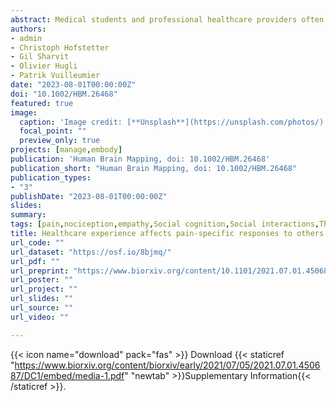 ```yaml
---
abstract: Medical students and professional healthcare providers often underestimate patients’ pain, together with decreased neural responses to pain information in the anterior insula (AI), a brain region implicated in self-pain processing and negative affect. However, the functional significance and specificity of these neural changes remains debated. Across two experiments, we recruited university medical students and emergency nurses to test the role of healthcare experience on the brain reactivity to other’s pain, emotions, and beliefs, using both pictorial and verbal cues. Brain responses to self-pain was also assessed and compared with those to observed pain. Our results confirmed that healthcare experience decreased the activity in AI in response to others’ suffering. This effect was independent from stimulus modality (pictures or texts), but specific for pain, as it did not generalize to inferences about other mental or affective states. Furthermore, representational similarity and multivariate pattern analysis revealed that healthcare experience impacted specifically a component of the neural representation of others’ pain that is shared with that of first-hand nociception, and related more to AI than to other pain-responsive regions. Taken together, our study suggests a decreased propensity to appraise others’ suffering as one’s own, associated with a reduced recruitment of pain-specific information in AI. These findings provide new insights into neural mechanisms leading to pain underestimation by caregivers in clinical settings.
authors:
- admin
- Christoph Hofstetter
- Gil Sharvit
- Olivier Hugli
- Patrik Vuilleumier
date: "2023-08-01T00:00:00Z"
doi: "10.1002/HBM.26468"
featured: true
image: 
  caption: 'Image credit: [**Unsplash**](https://unsplash.com/photos/)'
  focal_point: ""
  preview_only: true
projects: [manage,embody]
publication: 'Human Brain Mapping, doi: 10.1002/HBM.26468'
publication_short: "Human Brain Mapping, doi: 10.1002/HBM.26468"
publication_types:
- "3"
publishDate: "2023-08-01T00:00:00Z"
slides: 
summary:
tags: [pain,nociception,empathy,Social cognition,Social interactions,Theory of Mind,Mentalizing,Perspective taking,Affective Theory of Mind,Handedness task,fMRI,neuroimaging,MVPA,Representation Similarity,Whole-Brain Signatures,Insula,Cingulate Cortex]
title: Healthcare experience affects pain-specific responses to others’ suffering in the anterior insula
url_code: ""
url_dataset: "https://osf.io/8bjmq/"
url_pdf: ""
url_preprint: "https://www.biorxiv.org/content/10.1101/2021.07.01.450687"
url_poster: ""
url_project: ""
url_slides: ""
url_source: ""
url_video: ""

---
```


{{< icon name="download" pack="fas" >}} Download {{< staticref "https://www.biorxiv.org/content/biorxiv/early/2021/07/05/2021.07.01.450687/DC1/embed/media-1.pdf" "newtab" >}}Supplementary Information{{< /staticref >}}.
